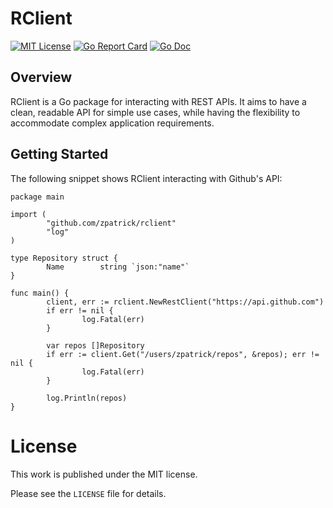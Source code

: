 # RClient

[![MIT License](https://img.shields.io/badge/license-MIT-blue.svg)](https://github.com/zpatrick/rclient/blob/master/LICENSE)
[![Go Report Card](https://goreportcard.com/badge/github.com/zpatrick/rclient)](https://goreportcard.com/report/github.com/zpatrick/rclient)
[![Go Doc](https://godoc.org/github.com/zpatrick/rclient?status.svg)](https://godoc.org/github.com/zpatrick/rclient)

## Overview
RClient is a Go package for interacting with REST APIs. 
It aims to have a clean, readable API for simple use cases, while having the flexibility to accommodate complex application requirements.

## Getting Started
The following snippet shows RClient interacting with Github's API: 
```
package main

import (
        "github.com/zpatrick/rclient"
        "log"
)

type Repository struct {
        Name        string `json:"name"`
}

func main() {
        client, err := rclient.NewRestClient("https://api.github.com")
        if err != nil {
                log.Fatal(err)
        }

        var repos []Repository
        if err := client.Get("/users/zpatrick/repos", &repos); err != nil {
                log.Fatal(err)
        }

        log.Println(repos)
}
```

# License
This work is published under the MIT license.

Please see the `LICENSE` file for details.
